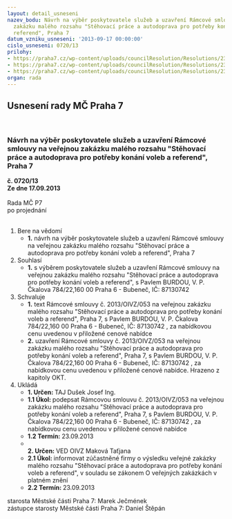 ```yaml
---
layout: detail_usneseni
nazev_bodu: Návrh na výběr poskytovatele služeb a uzavření Rámcové smlouvy na veřejnou
  zakázku malého rozsahu "Stěhovací práce a autodoprava pro potřeby konání voleb a
  referend", Praha 7
datum_vzniku_usneseni: '2013-09-17 00:00:00'
cislo_usneseni: 0720/13
prilohy:
- https://praha7.cz/wp-content/uploads/councilResolution/Resolutions/23661/50-13-2._r%c3%a1mcov%c3%a1_sml._-_n%c3%a1vrh.doc
- https://praha7.cz/wp-content/uploads/councilResolution/Resolutions/23661/50-13-4._v%c3%bdzva_autodoprava.doc
- https://praha7.cz/wp-content/uploads/councilResolution/Resolutions/23661/50-13-5._%c5%beivnostensk%c3%bd_rejst%c5%99%c3%adk.pdf
organ: rada
---
```

<div id="ucUsn_pList" class="usn">
	<span><h2>Usnesení rady MČ Praha 7 </h2>
<br></span><div class="standBody">
<span><h3>Návrh na výběr poskytovatele služeb a uzavření Rámcové smlouvy na veřejnou zakázku malého rozsahu "Stěhovací práce a autodoprava pro potřeby konání voleb a referend", Praha 7</h3></span><div class="center">
		<strong>č. 0720/13</strong><br>
	</div>
<div class="center">
		<strong>Ze dne 17.09.2013</strong><br><br>
	</div>Rada MČ P7<br> po projednání<br><br><ol>
<li>Bere na vědomí<ul><li>
<strong>1.</strong> návrh na výběr poskytovatele služeb a uzavření Rámcové smlouvy na veřejnou zakázku malého rozsahu "Stěhovací práce a autodoprava pro potřeby konání voleb a referend", Praha 7</li></ul>
</li>
<li>Souhlasí<ul><li>
<strong>1.</strong> s výběrem poskytovatele služeb a uzavření Rámcové smlouvy na veřejnou zakázku malého rozsahu "Stěhovací práce a autodoprava pro potřeby konání voleb a referend", s Pavlem BURDOU, V. P. Čkalova 784/22,160 00 Praha 6 - Bubeneč,  IČ: 87130742  </li></ul>
</li>
<li>Schvaluje<ul>
<li>
<strong>1.</strong> text Rámcové smlouvy č. 2013/OIVZ/053 na veřejnou zakázku malého rozsahu "Stěhovací práce a autodoprava pro potřeby konání voleb a referend", Praha 7, s Pavlem BURDOU, V. P. Čkalova 784/22,160 00 Praha 6 - Bubeneč, IČ: 87130742 , za nabídkovou cenu uvedenou v  přiložené cenové nabídce</li>
<li>
<strong>2.</strong> uzavření Rámcové smlouvy č. 2013/OIVZ/053 na veřejnou zakázku malého rozsahu "Stěhovací práce a autodoprava pro potřeby konání voleb a referend", Praha 7, s Pavlem BURDOU, V. P. Čkalova 784/22,160 00 Praha 6 - Bubeneč,  IČ: 87130742 , za nabídkovou cenu uvedenou v  přiložené cenové nabídce. Hrazeno z kapitoly OKT.</li>
</ul>
</li>
<li>Ukládá<ul>
<li>
<strong>1. Určen: </strong>TAJ Dušek Josef Ing.</li>
<li>
<strong>1.1 Úkol: </strong>podepsat Rámcovou smlouvu č. 2013/OIVZ/053 na veřejnou zakázku malého rozsahu "Stěhovací práce a autodoprava pro potřeby konání voleb a referend", Praha 7, s Pavlem BURDOU, V. P. Čkalova 784/22,160 00 Praha 6 - Bubeneč,  IČ: 87130742 , za nabídkovou cenu uvedenou v  přiložené cenové nabídce</li>
<li>
<strong>1.2 Termín: </strong>23.09.2013</li>
<li>
<strong><br>2. Určen: </strong>VED OIVZ Maková Taťjana</li>
<li>
<strong>2.1 Úkol: </strong>informovat zúčastněné firmy o výsledku veřejné zakázky malého rozsahu "Stěhovací práce a autodoprava pro potřeby konání voleb a referend", v souladu se zákonem O veřejných zakázkách v platném znění</li>
<li>
<strong>2.2 Termín: </strong>23.09.2013</li>
</ul>
</li>
</ol>starosta Městské části Praha 7: Marek Ječmének<br>zástupce starosty Městské části Praha 7: Daniel Štěpán 
</div>
</div>